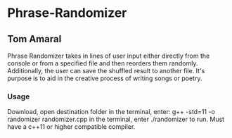 # Phrase-Randomizer
## Tom Amaral
Phrase Randomizer takes in lines of user input either directly from the console or from a specified file
and then reorders them randomly. Additionally, the user can save the shuffled result to another file.
It's purpose is to aid in the creative process of writing songs or poetry.

### Usage
Download, open destination folder in the terminal, enter: g++ -std=11 -o randomizer randomizer.cpp in the terminal,
enter ./randomizer to run. Must have a c++11 or higher compatible compiler. 

